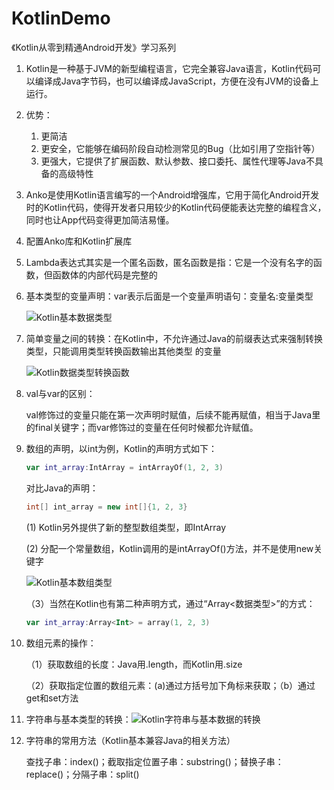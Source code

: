 # KotlinDemo
《Kotlin从零到精通Android开发》学习系列
1. Kotlin是一种基于JVM的新型编程语言，它完全兼容Java语言，Kotlin代码可以编译成Java字节码，也可以编译成JavaScript，方便在没有JVM的设备上运行。

2. 优势：
   1. 更简洁
   2. 更安全，它能够在编码阶段自动检测常见的Bug（比如引用了空指针等）
   3. 更强大，它提供了扩展函数、默认参数、接口委托、属性代理等Java不具备的高级特性

3. Anko是使用Kotlin语言编写的一个Android增强库，它用于简化Android开发时的Kotlin代码，使得开发者只用较少的Kotlin代码便能表达完整的编程含义，同时也让App代码变得更加简洁易懂。

4. 配置Anko库和Kotlin扩展库

5. Lambda表达式其实是一个匿名函数，匿名函数是指：它是一个没有名字的函数，但函数体的内部代码是完整的

6. 基本类型的变量声明：var表示后面是一个变量声明语句：变量名:变量类型

   ![Kotlin基本数据类型](http://sdssdccddd.gitee.io/myblogimg/Kotlin基本数据类型.png)

7. 简单变量之间的转换：在Kotlin中，不允许通过Java的前缀表达式来强制转换类型，只能调用类型转换函数输出其他类型 的变量

   ![Kotlin数据类型转换函数](http://sdssdccddd.gitee.io/myblogimg/Kotlin数据类型转换函数.png)

8. val与var的区别：

   val修饰过的变量只能在第一次声明时赋值，后续不能再赋值，相当于Java里的final关键字；而var修饰过的变量在任何时候都允许赋值。

9. 数组的声明，以int为例，Kotlin的声明方式如下：

   ```kotlin
   var int_array:IntArray = intArrayOf(1, 2, 3)
   ```

   对比Java的声明：

   ```java
   int[] int_array = new int[]{1, 2, 3}
   ```

   (1) Kotlin另外提供了新的整型数组类型，即IntArray

   (2) 分配一个常量数组，Kotlin调用的是intArrayOf()方法，并不是使用new关键字

   ![Kotlin基本数组类型](http://sdssdccddd.gitee.io/myblogimg/Kotlin基本数组类型.png)

   （3）当然在Kotlin也有第二种声明方式，通过“Array<数据类型>”的方式：

   ```kotlin
   var int_array:Array<Int> = array(1, 2, 3)
   ```

10. 数组元素的操作：

    （1）获取数组的长度：Java用.length，而Kotlin用.size

    （2）获取指定位置的数组元素：(a)通过方括号加下角标来获取；（b）通过get和set方法

11. 字符串与基本类型的转换：![Kotlin字符串与基本数据的转换](http://sdssdccddd.gitee.io/myblogimg/Kotlin字符串与基本数据的转换.png)

12. 字符串的常用方法（Kotlin基本兼容Java的相关方法）

    查找子串：index()；截取指定位置子串：substring()；替换子串：replace()；分隔子串：split()

